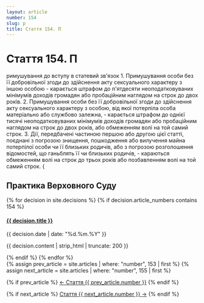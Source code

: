 ```yaml
---
layout: article
number: 154
slug: p
title: Стаття 154. П
---
```


# Стаття 154. П

римушування до вступу в статевий зв'язок 1. Примушування особи без її добровільної згоди до здійснення акту сексуального характеру з іншою особою - карається штрафом до п'ятдесяти неоподатковуваних мінімумів доходів громадян або пробаційним наглядом на строк до двох років. 2. Примушування особи без її добровільної згоди до здійснення акту сексуального характеру з особою, від якої потерпіла особа матеріально або службово залежна, - карається штрафом до однієї тисячі неоподатковуваних мінімумів доходів громадян або пробаційним наглядом на строк до двох років, або обмеженням волі на той самий строк. 3. Дії, передбачені частиною першою або другою цієї статті, поєднані з погрозою знищення, пошкодження або вилучення майна потерпілої особи чи її близьких родичів, або з погрозою розголошення відомостей, що ганьблять її чи близьких родичів, - караються обмеженням волі на строк до трьох років або позбавленням волі на той самий строк. {

## Практика Верховного Суду

<div class="decisions-container">
{% for decision in site.decisions %}
  {% if decision.article_numbers contains 154 %}
    <div class="decision-item">
      <h4><a href="{{ decision.url }}">{{ decision.title }}</a></h4>
      <p class="decision-date">{{ decision.date | date: "%d.%m.%Y" }}</p>
      <p class="decision-excerpt">{{ decision.content | strip_html | truncate: 200 }}</p>
    </div>
  {% endif %}
{% endfor %}
</div>

<div class="article-navigation">
  {% assign prev_article = site.articles | where: "number", 153 | first %}
  {% assign next_article = site.articles | where: "number", 155 | first %}
  
  {% if prev_article %}
    <a href="{{ prev_article.url }}" class="prev-article">← Стаття {{ prev_article.number }}</a>
  {% endif %}
  
  {% if next_article %}
    <a href="{{ next_article.url }}" class="next-article">Стаття {{ next_article.number }} →</a>
  {% endif %}
</div>

